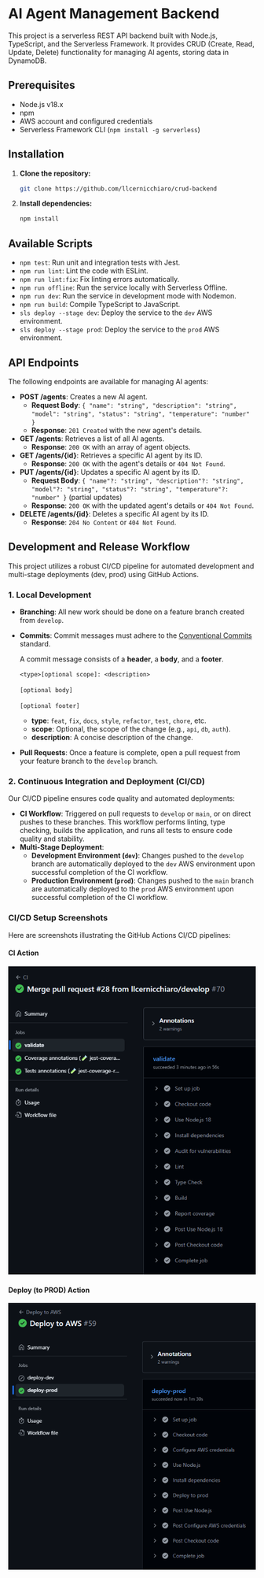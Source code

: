 # AI Agent Management Backend

This project is a serverless REST API backend built with Node.js, TypeScript, and the Serverless Framework. It provides CRUD (Create, Read, Update, Delete) functionality for managing AI agents, storing data in DynamoDB.

## Prerequisites

- Node.js v18.x
- npm
- AWS account and configured credentials
- Serverless Framework CLI (`npm install -g serverless`)

## Installation

1.  **Clone the repository:**

    ```bash
    git clone https://github.com/llcernicchiaro/crud-backend
    ```

2.  **Install dependencies:**
    ```bash
    npm install
    ```

## Available Scripts

- `npm test`: Run unit and integration tests with Jest.
- `npm run lint`: Lint the code with ESLint.
- `npm run lint:fix`: Fix linting errors automatically.
- `npm run offline`: Run the service locally with Serverless Offline.
- `npm run dev`: Run the service in development mode with Nodemon.
- `npm run build`: Compile TypeScript to JavaScript.
- `sls deploy --stage dev`: Deploy the service to the `dev` AWS environment.
- `sls deploy --stage prod`: Deploy the service to the `prod` AWS environment.

## API Endpoints

The following endpoints are available for managing AI agents:

- **POST /agents**: Creates a new AI agent.
  - **Request Body**: `{ "name": "string", "description": "string", "model": "string", "status": "string", "temperature": "number" }`
  - **Response**: `201 Created` with the new agent's details.
- **GET /agents**: Retrieves a list of all AI agents.
  - **Response**: `200 OK` with an array of agent objects.
- **GET /agents/{id}**: Retrieves a specific AI agent by its ID.
  - **Response**: `200 OK` with the agent's details or `404 Not Found`.
- **PUT /agents/{id}**: Updates a specific AI agent by its ID.
  - **Request Body**: `{ "name"?: "string", "description"?: "string", "model"?: "string", "status"?: "string", "temperature"?: "number" }` (partial updates)
  - **Response**: `200 OK` with the updated agent's details or `404 Not Found`.
- **DELETE /agents/{id}**: Deletes a specific AI agent by its ID.
  - **Response**: `204 No Content` or `404 Not Found`.

## Development and Release Workflow

This project utilizes a robust CI/CD pipeline for automated development and multi-stage deployments (dev, prod) using GitHub Actions.

### 1. Local Development

- **Branching**: All new work should be done on a feature branch created from `develop`.
- **Commits**: Commit messages must adhere to the [Conventional Commits](https://www.conventionalcommits.org/en/v1.0.0/) standard.

  A commit message consists of a **header**, a **body**, and a **footer**.

  ```
  <type>[optional scope]: <description>

  [optional body]

  [optional footer]
  ```

  - **type**: `feat`, `fix`, `docs`, `style`, `refactor`, `test`, `chore`, etc.
  - **scope**: Optional, the scope of the change (e.g., `api`, `db`, `auth`).
  - **description**: A concise description of the change.

- **Pull Requests**: Once a feature is complete, open a pull request from your feature branch to the `develop` branch.

### 2. Continuous Integration and Deployment (CI/CD)

Our CI/CD pipeline ensures code quality and automated deployments:

- **CI Workflow**: Triggered on pull requests to `develop` or `main`, or on direct pushes to these branches. This workflow performs linting, type checking, builds the application, and runs all tests to ensure code quality and stability.
- **Multi-Stage Deployment**:
  - **Development Environment (`dev`)**: Changes pushed to the `develop` branch are automatically deployed to the `dev` AWS environment upon successful completion of the CI workflow.
  - **Production Environment (`prod`)**: Changes pushed to the `main` branch are automatically deployed to the `prod` AWS environment upon successful completion of the CI workflow.

### CI/CD Setup Screenshots

Here are screenshots illustrating the GitHub Actions CI/CD pipelines:

#### CI Action

![GitHub Actions CI Workflow](images/ci.png)

#### Deploy (to PROD) Action

![GitHub Actions Deploy Workflow](images/deploy.png)
